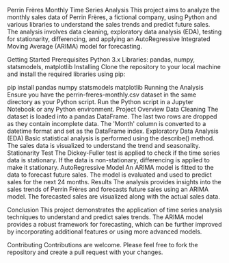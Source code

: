 Perrin Frères Monthly Time Series Analysis
This project aims to analyze the monthly sales data of Perrin Frères, a fictional company, using Python and various libraries to understand the sales trends and predict future sales. The analysis involves data cleaning, exploratory data analysis (EDA), testing for stationarity, differencing, and applying an AutoRegressive Integrated Moving Average (ARIMA) model for forecasting.

Getting Started
Prerequisites
Python 3.x
Libraries: pandas, numpy, statsmodels, matplotlib
Installing
Clone the repository to your local machine and install the required libraries using pip:

pip install pandas numpy statsmodels matplotlib
Running the Analysis
Ensure you have the perrin-freres-monthly.csv dataset in the same directory as your Python script.
Run the Python script in a Jupyter Notebook or any Python environment.
Project Overview
Data Cleaning
The dataset is loaded into a pandas DataFrame.
The last two rows are dropped as they contain incomplete data.
The 'Month' column is converted to a datetime format and set as the DataFrame index.
Exploratory Data Analysis (EDA)
Basic statistical analysis is performed using the describe() method.
The sales data is visualized to understand the trend and seasonality.
Stationarity Test
The Dickey-Fuller test is applied to check if the time series data is stationary.
If the data is non-stationary, differencing is applied to make it stationary.
AutoRegressive Model
An ARIMA model is fitted to the data to forecast future sales.
The model is evaluated and used to predict sales for the next 24 months.
Results
The analysis provides insights into the sales trends of Perrin Frères and forecasts future sales using an ARIMA model. The forecasted sales are visualized along with the actual sales data.

Conclusion
This project demonstrates the application of time series analysis techniques to understand and predict sales trends. The ARIMA model provides a robust framework for forecasting, which can be further improved by incorporating additional features or using more advanced models.

Contributing
Contributions are welcome. Please feel free to fork the repository and create a pull request with your changes.

